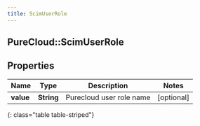 ```yaml
---
title: ScimUserRole
---
```

## PureCloud::ScimUserRole

## Properties

|Name | Type | Description | Notes|
|------------ | ------------- | ------------- | -------------|
| **value** | **String** | Purecloud user role name | [optional] |
{: class="table table-striped"}


